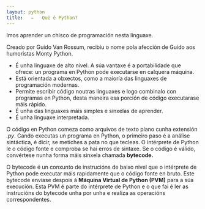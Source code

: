 ```yaml
---
layout: python
title:   ✏️   Que é Python?
---
```

 Imos aprender un chisco de programación nesta linguaxe. 

Creado por Guido Van Rossum, recibiu o nome pola afección de Guido aos humoristas Monty Python.

- É unha linguaxe de alto nivel. A súa vantaxe é a portabilidade que ofrece: un programa en Python pode executarse en calquera máquina.
- Está orientada a obxectos, como a maioría das linguaxes de programación modernas.
- Permite escribir código noutras linguaxes e logo combinalo con programas en Python, desta maneira esa porción de código executarase máis rápido.
- É unha das linguaxes máis simples e sinxelas de aprender.
- É unha linguaxe interpretada.


O código en Python comeza como arquivos de texto plano cunha extensión _.py_. Cando executas un programa en Python, o primeiro paso é a análise sintáctica, é dicir, se metiches a  pata no que tecleas. O intérprete de Python le o código fonte e comproba se hai erros de sintaxe. Se o código é válido, convértese nunha forma máis sinxela chamada **bytecode.**

O bytecode é un conxunto de instrucións de baixo nivel que o intérprete de Python pode executar máis rapidamente que o código fonte en bruto. Este bytecode envíase despois á **Máquina Virtual de Python (PVM)** para a súa execución. Esta PVM é parte do intérprete de Python e o que fai é ler as instrucións do bytecode unha por unha e realiza as operacións correspondentes.